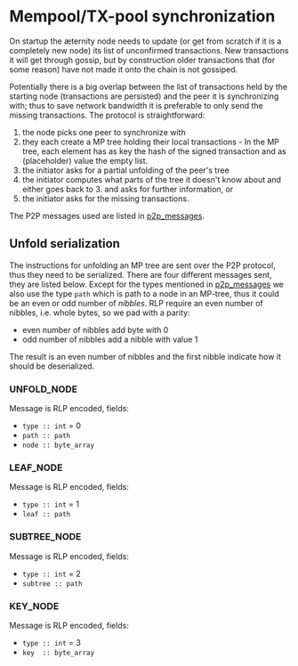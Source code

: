 # Mempool/TX-pool synchronization

On startup the æternity node needs to update (or get from scratch if it is a
completely new node) its list of unconfirmed transactions. New transactions it
will get through gossip, but by construction older transactions that (for some
reason) have not made it onto the chain is not gossiped.

Potentially there is a big overlap between the list of transactions held by the
starting node (transactions are persisted) and the peer it is synchronizing
with; thus to save network bandwidth it is preferable to only send the missing
transactions. The protocol is straightforward:
  1. the node picks one peer to synchronize with
  2. they each create a MP tree holding their local transactions - In the MP
     tree, each element has as key the hash of the signed transaction and as
     (placeholder) value the empty list.
  3. the initiator asks for a partial unfolding of the peer's tree
  4. the initiator computes what parts of the tree it doesn't know about and
     either goes back to 3. and asks for further information, or
  5. the initiator asks for the missing transactions.

The P2P messages used are listed in [p2p_messages](./p2p_messages.md).

## Unfold serialization

The instructions for unfolding an MP tree are sent over the P2P protocol, thus
they need to be serialized. There are four different messages sent, they are
listed below. Except for the types mentioned in
[p2p_messages](./p2p_messages.md) we also use the type `path` which is path to
a node in an MP-tree, thus it could be an even or odd number of _nibbles_. RLP
require an even number of nibbles, i.e. whole bytes, so we pad with a parity:
  - even number of nibbles add byte with 0
  - odd number of nibbles add a nibble with value 1

The result is an even number of nibbles and the first nibble indicate how it
should be deserialized.

### UNFOLD_NODE
Message is RLP encoded, fields:
  - `type :: int` = 0
  - `path :: path`
  - `node :: byte_array`

### LEAF_NODE
Message is RLP encoded, fields:
  - `type :: int` = 1
  - `leaf :: path`

### SUBTREE_NODE
Message is RLP encoded, fields:
  - `type :: int` = 2
  - `subtree :: path`

### KEY_NODE
Message is RLP encoded, fields:
  - `type :: int` = 3
  - `key  :: byte_array`


